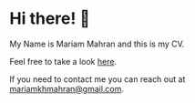 # Hi there! :wave:

My Name is Mariam Mahran and this is my CV.

Feel free to take a look [here](https://mariamkhmahran.github.io/my_resume/).

If you need to contact me you can reach out at mariamkhmahran@gmail.com.
